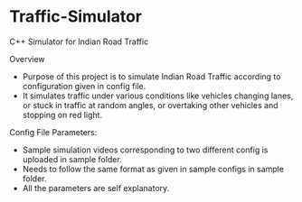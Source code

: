 # Traffic-Simulator
C++ Simulator for Indian Road Traffic

Overview
  + Purpose of this project is to simulate Indian Road Traffic according to configuration given in config file.
  + It simulates traffic under various conditions like vehicles changing lanes, or stuck in traffic at random angles, or overtaking other vehicles and stopping on red light.

Config File Parameters:
  + Sample simulation videos corresponding to two different config is uploaded in sample folder.
  + Needs to follow the same format as given in sample configs in sample folder.
  + All the parameters are self explanatory.
